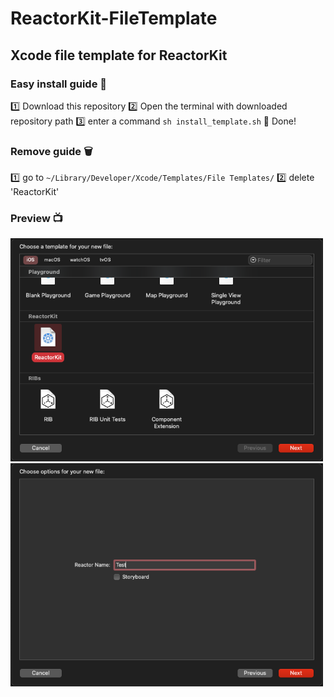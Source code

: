 # ReactorKit-FileTemplate
## Xcode file template for ReactorKit

### Easy install guide 📜
1️⃣ Download this repository
2️⃣ Open the terminal with downloaded repository path
3️⃣ enter a command `sh install_template.sh`
💯 Done!

### Remove guide 🗑
1️⃣ go to `~/Library/Developer/Xcode/Templates/File Templates/`
2️⃣ delete 'ReactorKit'

### Preview 📺
<img src="/Images/ChooseTemplates.png" width="500"/>
<img src="/Images/ChooseOption.png" width="500"/>
